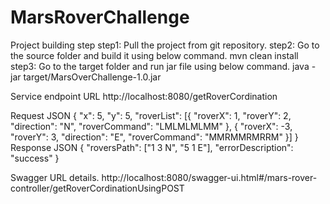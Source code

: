 # MarsRoverChallenge
Project building step
step1: Pull the project from git repository.
step2: Go to the source folder and build it using below command.
  mvn clean install
step3: Go to the target  folder and run jar file using below command.
 java -jar target/MarsOverChallenge-1.0.jar
 
 Service endpoint URL
http://localhost:8080/getRoverCordination

Request JSON 
{
  "x": 5,
  "y": 5,
  "roverList": [{
    "roverX": 1,
    "roverY": 2,
    "direction": "N",
    "roverCommand": "LMLMLMLMM"
  }, {
    "roverX": -3,
    "roverY": 3,
    "direction": "E",
    "roverCommand": "MMRMMRMRRM"
  }]
}
Response JSON
{
  "roversPath": ["1 3 N", "5 1 E"],
  "errorDescription": "success"
}

Swagger URL details.
http://localhost:8080/swagger-ui.html#/mars-rover-controller/getRoverCordinationUsingPOST
